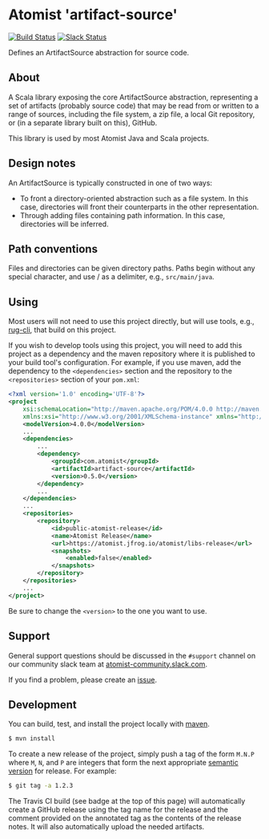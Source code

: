 # Atomist 'artifact-source'

[![Build Status](https://travis-ci.org/atomist/artifact-source.svg?branch=master)](https://travis-ci.org/atomist/artifact-source)
[![Slack Status](https://join.atomist.com/badge.svg)](https://join.atomist.com/)

Defines an ArtifactSource abstraction for source code.

## About

A Scala library exposing the core ArtifactSource abstraction,
representing a set of artifacts (probably source code) that may be
read from or written to a range of sources, including the file system,
a zip file, a local Git repository, or (in a separate library built on this), GitHub.

This library is used by most Atomist Java and Scala projects.

## Design notes

An ArtifactSource is typically constructed in one of two ways:

*   To front a directory-oriented abstraction such as a file
    system. In this case, directories will front their counterparts in
    the other representation.
*   Through adding files containing path information. In this case,
    directories will be inferred.

## Path conventions

Files and directories can be given directory paths. Paths begin
without any special character, and use / as a delimiter, e.g.,
`src/main/java`.

## Using

Most users will not need to use this project directly, but will use
tools, e.g., [rug-cli][cli], that build on this project.

[cli]: https://github.com/atomist/rug-cli

If you wish to develop tools using this project, you will need to add
this project as a dependency and the maven repository where it is
published to your build tool's configuration.  For example, if you use
maven, add the dependency to the `<dependencies>` section and the
repository to the `<repositories>` section of your `pom.xml`:

```xml
<?xml version='1.0' encoding='UTF-8'?>
<project
	xsi:schemaLocation="http://maven.apache.org/POM/4.0.0 http://maven.apache.org/xsd/maven-4.0.0.xsd"
	xmlns:xsi="http://www.w3.org/2001/XMLSchema-instance" xmlns="http://maven.apache.org/POM/4.0.0">
	<modelVersion>4.0.0</modelVersion>
    ...
    <dependencies>
        ...
        <dependency>
            <groupId>com.atomist</groupId>
            <artifactId>artifact-source</artifactId>
            <version>0.5.0</version>
        </dependency>
        ...
	</dependencies>
    ...
	<repositories>
		<repository>
			<id>public-atomist-release</id>
			<name>Atomist Release</name>
			<url>https://atomist.jfrog.io/atomist/libs-release</url>
			<snapshots>
				<enabled>false</enabled>
			</snapshots>
		</repository>
	</repositories>
    ...
</project>
```

Be sure to change the `<version>` to the one you want to use.

## Support

General support questions should be discussed in the `#support`
channel on our community slack team
at [atomist-community.slack.com](https://join.atomist.com).

If you find a problem, please create an [issue][].

[issue]: https://github.com/atomist/artifact-source/issues

## Development

You can build, test, and install the project locally with [maven][].

[maven]: https://maven.apache.org/

```sh
$ mvn install
```

To create a new release of the project, simply push a tag of the form
`M.N.P` where `M`, `N`, and `P` are integers that form the next
appropriate [semantic version][semver] for release.  For example:

```sh
$ git tag -a 1.2.3
```

The Travis CI build (see badge at the top of this page) will
automatically create a GitHub release using the tag name for the
release and the comment provided on the annotated tag as the contents
of the release notes.  It will also automatically upload the needed
artifacts.

[semver]: http://semver.org
